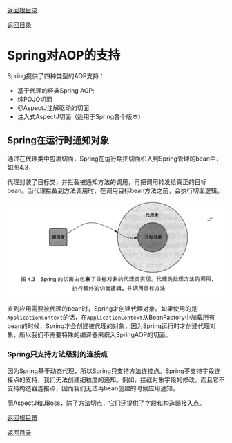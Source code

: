 [返回根目录](/README.md)

[返回目录](../README.md)

# Spring对AOP的支持

Spring提供了四种类型的AOP支持：

* 基于代理的经典Spring AOP;
* 纯POJO切面
* @AspectJ注解驱动的切面
* 注入式AspectJ切面（适用于Spring各个版本）

## Spring在运行时通知对象

通过在代理类中包裹切面，Spring在运行期把切面织入到Spring管理的bean中，如图4.3，

代理封装了目标类，并拦截被通知方法的调用，再把调用转发给真正的目标bean。当代理拦截到方法调用时，在调用目标bean方法之前，会执行切面逻辑。

![](../assets/import07.png)

直到应用需要被代理的bean时，Spring才创建代理对象。如果使用的是`ApplicationContext`的话，在`ApplicationContext`从BeanFactory中加载所有bean的时候，Spring才会创建被代理的对象，因为Spring运行时才创建代理对象，所以我们不需要特殊的编译器来织入SpringAOP的切面。

### Spring只支持方法级别的连接点

因为Spring基于动态代理，所以Spring只支持方法连接点。Spring不支持字段连接点的支持，我们无法创建细粒度的通知。例如，拦截对象字段的修改。而且它不支持构造器连接点，因而我们无法再bean创建的时候应用通知。

而AspectJ和JBoss，除了方法切点，它们还提供了字段和构造器接入点。





[返回根目录](/README.md)

[返回目录](../README.md)

